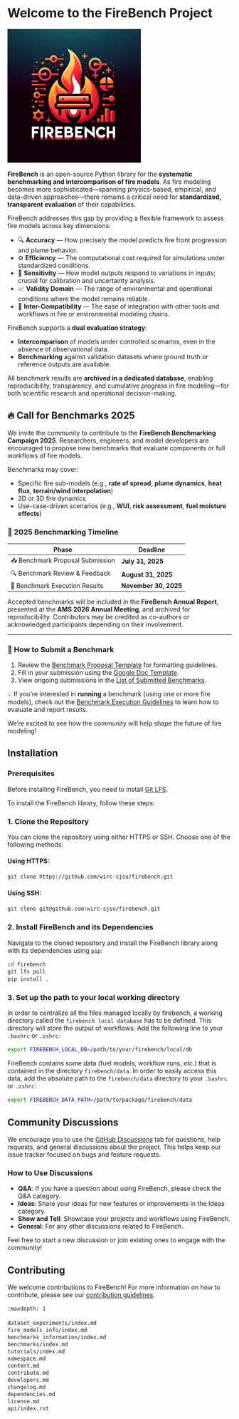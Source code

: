 # Welcome to the FireBench Project

<img src="_static/images/firebench_logo.png" alt="FireBench Logo" width="300px">


**FireBench** is an open-source Python library for the **systematic benchmarking and intercomparison of fire models**. As fire modeling becomes more sophisticated—spanning physics-based, empirical, and data-driven approaches—there remains a critical need for **standardized, transparent evaluation** of their capabilities.

FireBench addresses this gap by providing a flexible framework to assess fire models across key dimensions:

- 🔍 **Accuracy** — How precisely the model predicts fire front progression and plume behavior.  
- ⚙️ **Efficiency** — The computational cost required for simulations under standardized conditions.  
- 🎯 **Sensitivity** — How model outputs respond to variations in inputs; crucial for calibration and uncertainty analysis.  
- 📈 **Validity Domain** — The range of environmental and operational conditions where the model remains reliable.  
- 🔗 **Inter-Compatibility** — The ease of integration with other tools and workflows in fire or environmental modeling chains.

FireBench supports a **dual evaluation strategy**:
- **Intercomparison** of models under controlled scenarios, even in the absence of observational data.
- **Benchmarking** against validation datasets where ground truth or reference outputs are available.

All benchmark results are **archived in a dedicated database**, enabling reproducibility, transparency, and cumulative progress in fire modeling—for both scientific research and operational decision-making.

## 🔥 Call for Benchmarks 2025

We invite the community to contribute to the **FireBench Benchmarking Campaign 2025**. Researchers, engineers, and model developers are encouraged to propose new benchmarks that evaluate components or full workflows of fire models.

Benchmarks may cover:
- Specific fire sub-models (e.g., **rate of spread**, **plume dynamics**, **heat flux**, **terrain/wind interpolation**)
- 2D or 3D fire dynamics
- Use-case-driven scenarios (e.g., **WUI**, **risk assessment**, **fuel moisture effects**)

### 📅 2025 Benchmarking Timeline

| Phase                          | Deadline             |
|-------------------------------|----------------------|
| 📥 Benchmark Proposal Submission | **July 31, 2025**     |
| 🔍 Benchmark Review & Feedback   | **August 31, 2025**   |
| 🚀 Benchmark Execution Results   | **November 30, 2025** |

Accepted benchmarks will be included in the **FireBench Annual Report**, presented at the **AMS 2026 Annual Meeting**, and archived for reproducibility. Contributors may be credited as co-authors or acknowledged participants depending on their involvement.

---

### 📄 How to Submit a Benchmark

1. Review the [Benchmark Proposal Template](benchmarks_information/index.md) for formatting guidelines.
2. Fill in your submission using the [Google Doc Template](https://docs.google.com/document/d/19RXwEnl81XxUfCWXOCUENFV-ZB4iz16faCDsJatddc8/edit?usp=sharing).
3. View ongoing submissions in the [List of Submitted Benchmarks](https://docs.google.com/spreadsheets/d/1Ee2G6FgD-c-5fu-oPcsI3ApyQnPQvxZJwKqVOYqtj28/edit?usp=sharing).

💡 If you're interested in **running** a benchmark (using one or more fire models), check out the [Benchmark Execution Guidelines](benchmarks_information/index.md) to learn how to evaluate and report results.

We’re excited to see how the community will help shape the future of fire modeling!

## Installation

### Prerequisites

Before installing FireBench, you need to install [Git LFS](https://git-lfs.github.com/).

To install the FireBench library, follow these steps:

### 1. Clone the Repository

You can clone the repository using either HTTPS or SSH. Choose one of the following methods:

#### Using HTTPS:
```bash
git clone https://github.com/wirc-sjsu/firebench.git
```

#### Using SSH:
```bash
git clone git@github.com:wirc-sjsu/firebench.git
```

### 2. Install FireBench and its Dependencies

Navigate to the cloned repository and install the FireBench library along with its dependencies using `pip`:

```bash
cd firebench
git lfs pull
pip install .
```

### 3. Set up the path to your local working directory

In order to centralize all the files managed locally by firebench, a working directory called the `firebench local database` has to be defined.
This directory will store the output of workflows.
Add the following line to your `.bashrc` or `.zshrc`:
```bash
export FIREBENCH_LOCAL_DB=/path/to/your/firebench/local/db
```

FireBench contains some data (fuel models, workflow runs, *etc*.) that is contained in the directory `firebench/data`. 
In order to easily access this data, add the absolute path to the `firebench/data` directory to your `.bashrc` or `.zshrc`:
```bash
export FIREBENCH_DATA_PATH=/path/to/package/firebench/data
```

## Community Discussions

We encourage you to use the [GitHub Discussions](https://github.com/wirc-sjsu/firebench/discussions) tab for questions, help requests, and general discussions about the project. This helps keep our issue tracker focused on bugs and feature requests.

### How to Use Discussions

- **Q&A**: If you have a question about using FireBench, please check the Q&A category.
- **Ideas**: Share your ideas for new features or improvements in the Ideas category.
- **Show and Tell**: Showcase your projects and workflows using FireBench.
- **General**: For any other discussions related to FireBench.

Feel free to start a new discussion or join existing ones to engage with the community!

## Contributing

We welcome contributions to FireBench! For more information on how to contribute, please see our [contribution guidelines](contribute.md).

```{toctree}
:maxdepth: 1

dataset_experiments/index.md
fire_models_info/index.md
benchmarks_information/index.md
benchmarks/index.md
tutorials/index.md
namespace.md
content.md
contribute.md
developers.md
changelog.md
dependencies.md
license.md
api/index.rst
```
